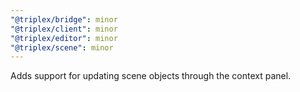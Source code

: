 ```yaml
---
"@triplex/bridge": minor
"@triplex/client": minor
"@triplex/editor": minor
"@triplex/scene": minor
---
```


Adds support for updating scene objects through the context panel.
